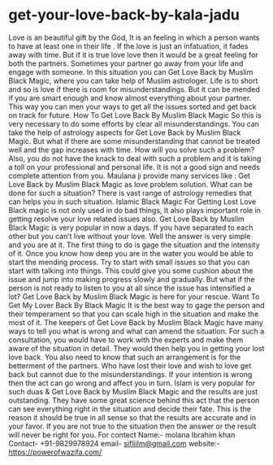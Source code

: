 # get-your-love-back-by-kala-jadu
Love is an beautiful gift by the God, It is an feeling in which a person wants to have at least one in their life . If the love is just an infatuation, it fades away with time. But if it is true love love  then it would be a great feeling for both the partners. Sometimes your partner go away from your life and engage with someone. In this situation you can  Get Love Back by Muslim Black Magic, where you can take help of Muslim astrologer. Life is to short and so is love if there is room for misunderstandings. But it can be mended if you are smart enough and know almost everything about your partner. This way you can men your ways to get all the issues sorted and get back on track for future. How To Get Love Back By Muslim Black Magic So this is very necessary to do some efforts by clear all misunderstandings. You can take the help of astrology aspects for Get Love Back by Muslim Black Magic. But what if there are some misunderstanding that cannot be treated well and the gap increases with time. How will you solve such a problem? Also, you do not have the knack to deal with such a problem and it is taking a toll on your professional and personal life. It is not a good sign and needs complete attention from you. Maulana ji provide many services like : Get Love Back by Muslim Black Magic as love problem solution. What can be done for such a situation? There is vast range of astrology remedies that can helps you in such situation. Islamic Black Magic For Getting Lost Love  Black magic is not only used in do bad things, It also plays important role in getting resolve your love related issues also. Get Love Back by Muslim Black Magic is very popular in now a days. If you have separated to each other but you can’t live without your love. Well the answer is very simple and you are at it. The first thing to do is gage the situation and the intensity of it. Once you know how deep you are in the water you would be able to start the mending process. Try to start with small issues so that you can start with talking into things. This could give you some cushion about the issue and jump into making progress slowly and gradually. But what if the person is not ready to listen to you at all since the issue has intensified a lot? Get Love Back by Muslim Black Magic is here for your rescue. Want To Get My Lover Back By Black Magic It is the best way to gage the person and their temperament so that you can scale high in the situation and make the most of it. The keepers of Get Love Back by Muslim Black Magic have many ways to tell you what is wrong and what can amend the situation. For such a consultation, you would have to work with the experts and make them aware of the situation in detail. They would then help you in getting your lost love back. You also need to know that such an arrangement is for the betterment of the partners. Who have lost their love and wish to love get back but cannot due to the misunderstandings. If your intention is wrong then the act can go wrong and affect you in turn. Islam is very popular for such duas &amp; Get Love Back by Muslim Black Magic and the results are just outstanding. They have some great science behind this act that the person can see everything right in the situation and decide their fate. This is the reason it should be true in all sense so that the results are accurate and in your favor. If you are not true to the situation then the answer or the result will never be right for you.  For contect Name:- molana Ibrahim khan Contact- +91-9829978924 email- sifliilm@gmail.com website:- https://powerofwazifa.com/
